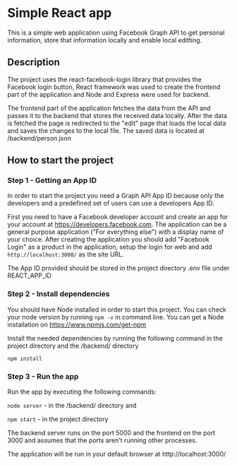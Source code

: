 # Simple React app

This is a simple web application using Facebook Graph API to get personal information, store that information locally and enable local editting.

## Description

The project uses the react-facebook-login library that provides the Facebook login button, React framework was used to create the frontend part of the application and Node and Express were used for backend.

The frontend part of the application fetches the data from the API and passes it to the backend that stores the received data locally. After the data is fetched the page is redirected to the "edit" page that loads the local data and saves the changes to the local file. The saved data is located at /backend/person.json

## How to start the project

### Step 1 - Getting an App ID

In order to start the project you need a Graph API App ID because only the developers and a predefined set of users can use a developers App ID. 

First you need to have a Facebook developer account and create an app for your account at https://developers.facebook.com. The application can be a general purpose application ("For everything else") with a display name of your choice. After creating the application you should add "Facebook Login" as a product in the application, setup the login for web and add `http://localhost:3000/` as the site URL.

The App ID provided should be stored in the project directory .env file under REACT_APP_ID

### Step 2 - Install dependencies

You should have Node installed in order to start this project. You can check your node version by running `npm -v` in command line. You can get a Node installation on https://www.npmjs.com/get-npm

Install the needed dependencies by running the following command in the project directory and the /backend/ directory

`npm install`

### Step 3 - Run the app

Run the app by executing the following commands:

`node server` - in the /backend/ directory and 

`npm start` - in the project directory

The backend server runs on the port 5000 and the frontend on the port 3000 and assumes that the ports aren't running other processes.

The application will be run in your default browser at http://localhost:3000/

